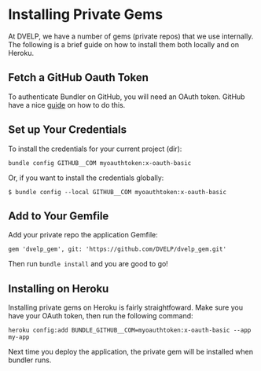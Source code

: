 # Installing Private Gems

At DVELP, we have a number of gems (private repos) that we use internally. The
following is a brief guide on how to install them both locally and on Heroku.

## Fetch a GitHub Oauth Token

To authenticate Bundler on GitHub, you will need an OAuth token. GitHub have a
nice [guide](https://help.github.com/articles/creating-a-personal-access-token-for-the-command-line/) on how to do this.

## Set up Your Credentials

To install the credentials for your current project (dir):

```
bundle config GITHUB__COM myoauthtoken:x-oauth-basic
```

Or, if you want to install the credentials globally:

```
$ bundle config --local GITHUB__COM myoauthtoken:x-oauth-basic
```

## Add to Your Gemfile

Add your private repo the application Gemfile:

```
gem 'dvelp_gem', git: 'https://github.com/DVELP/dvelp_gem.git'
```

Then run `bundle install` and you are good to go!


## Installing on Heroku

Installing private gems on Heroku is fairly straightfoward. Make sure you have
your OAuth token, then run the following command:

```
heroku config:add BUNDLE_GITHUB__COM=myoauthtoken:x-oauth-basic --app my-app
```

Next time you deploy the application, the private gem will be installed when
bundler runs.


